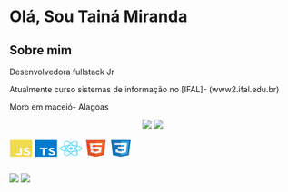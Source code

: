    
   <link rel="stylesheet" href="https://use.fontawesome.com/releases/v5.3.1/css/all.css" integrity="sha384-mzrmE5qonljUremFsqc01SB46JvROS7bZs3IO2EmfFsd15uHvIt+Y8vEf7N7fWAU" crossorigin="anonymous">

<h1>Olá, Sou Tainá Miranda</h1>
<h2>Sobre mim</h2>  <i class="fas fa-"></i>

<p>Desenvolvedora fullstack Jr</p>  <i class="fas fa-fire"></i>
<p>Atualmente curso sistemas de informação no [IFAL]- (www2.ifal.edu.br)</p>
<p>Moro em maceió- Alagoas</p>
<div align="center">
  
  <img height="180em" src="https://github-readme-stats.vercel.app/api?username=tainamiranda2&show_icons=true&theme=dracula&include_all_commits=true&count_private=true"/>
  <img height="180em" src="https://github-readme-stats.vercel.app/api/top-langs/?username=tainamiranda2&layout=compact&langs_count=7&theme=dracula"/>
</div>
<div style="display: inline_block"><br>
  <img align="center" alt="Tainá-Js" height="30" width="40" src="https://raw.githubusercontent.com/devicons/devicon/master/icons/javascript/javascript-plain.svg">
  <img align="center" alt="Tainá-Ts" height="30" width="40" src="https://raw.githubusercontent.com/devicons/devicon/master/icons/typescript/typescript-plain.svg">
  <img align="center" alt="Tainá-React" height="30" width="40" src="https://raw.githubusercontent.com/devicons/devicon/master/icons/react/react-original.svg">
  <img align="center" alt="Tainá-HTML" height="30" width="40" src="https://raw.githubusercontent.com/devicons/devicon/master/icons/html5/html5-original.svg">
  <img align="center" alt="Tainá-CSS" height="30" width="40" src="https://raw.githubusercontent.com/devicons/devicon/master/icons/css3/css3-original.svg">
  
</div>
  
  ##
 
<div> 
  
  <a href = "https://tainaferreira0987@gmail.com"><img src="https://img.shields.io/badge/-Gmail-%23333?style=for-the-badge&logo=gmail&logoColor=white" target="_blank"></a>
  <a href="https://www.linkedin.com/in/tain%C3%A1-miranda-b337b3145" target="_blank"><img src="https://img.shields.io/badge/-LinkedIn-%230077B5?style=for-the-badge&logo=linkedin&logoColor=white" target="_blank"></a> 
 </div>
